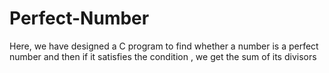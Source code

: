 # Perfect-Number
Here, we have designed a C program to find whether a number is a perfect number and then if it satisfies the condition , we get the sum of its divisors
